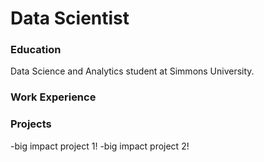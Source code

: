 # Data Scientist
### Education 
Data Science and Analytics student at Simmons University.
### Work Experience

### Projects
-big impact project 1!
-big impact project 2!
